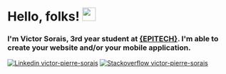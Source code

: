 # Hello, folks! <img src="https://raw.githubusercontent.com/MartinHeinz/MartinHeinz/master/wave.gif" width="30px">

### I'm Victor Sorais, 3rd year student at [{EPITECH}](https://www.epitech.eu/fr/). I'm able to create your website and/or your mobile application.


[![Linkedin victor-pierre-sorais](https://img.shields.io/badge/LinkedIn-0077B5?style=for-the-badge&logo=linkedin&logoColor=white)](https://www.linkedin.com/in/victor-pierre-sorais-1756a1185/)
[![Stackoverflow victor-pierre-sorais](https://img.shields.io/badge/Stack_Overflow-FE7A16?style=for-the-badge&logo=stack-overflow&logoColor=white)](https://stackoverflow.com/users/16548300/niewtone)


<!---
soraisv2/soraisv2 is a ✨ special ✨ repository because its `README.md` (this file) appears on your GitHub profile.
You can click the Preview link to take a look at your changes.
--->
